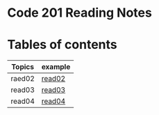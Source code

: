 # Code 201 Reading Notes
# **Tables of contents**

| Topics   | example| 
|-----------|-----------|
| raed02 |[read02](https://basel-almousa.github.io/Reading-Notes-201/read02)|
| read03 |[read03](https://basel-almousa.github.io/Reading-Notes-201/read03)|
| read04 |[read04](https://basel-almousa.github.io/Reading-Notes-201/read04)|